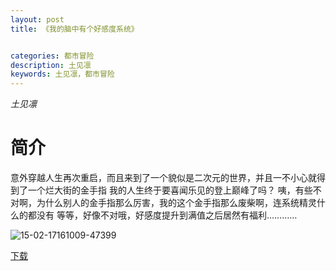 ```yaml
---
layout: post
title: 《我的脑中有个好感度系统》


categories: 都市冒险
description: 土见凛
keywords: 土见凛，都市冒险
---
```


*土见凛*

# 简介

意外穿越人生再次重启，而且来到了一个貌似是二次元的世界，并且一不小心就得到了一个烂大街的金手指 我的人生终于要喜闻乐见的登上巅峰了吗？ 咦，有些不对啊，为什么别人的金手指那么厉害，我的这个金手指那么废柴啊，连系统精灵什么的都没有 等等，好像不对哦，好感度提升到满值之后居然有福利…………

![15-02-17161009-47399](https://cdn.jsdelivr.net/gh/YYbooks0/yybooks0img@master/bookscover2/15-02-17161009-47399.21ydu0jvtdk0.jpg)

[下载](https://link.jscdn.cn/1drv/aHR0cHM6Ly8xZHJ2Lm1zL3QvcyFBaGU2R2dNWmVFb2poV21DSXhtaXFxWDJuWU42P2U9WDVrRGR5.txt)


